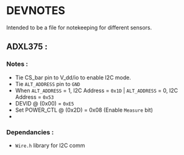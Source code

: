 # DEVNOTES 

Intended to be a file for notekeeping for different sensors.


## ADXL375 :


### Notes :
- Tie CS_bar pin to V_dd/io to enable I2C mode.
- Tie `ALT_ADDRESS` pin to `GND`
- When `ALT_ADDRESS` = 1, I2C Address = `0x1D` | `ALT_ADDRESS` = 0, I2C Address = `0x53`
- DEVID @ (0x00) = `0xE5` 
- Set POWER_CTL @ (0x2D)  = 0x08 (Enable `Measure` bit)
- 
### Dependancies :
- `Wire.h` library for I2C comm
  